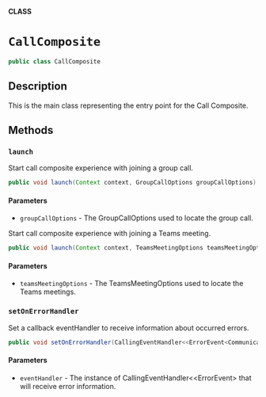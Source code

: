 **CLASS**

# `CallComposite`

```java
public class CallComposite
```

## Description

This is the main class representing the entry point for the Call Composite. 


## Methods

### `launch`

Start call composite experience with joining a group call.

```java
public void launch(Context context, GroupCallOptions groupCallOptions) 
```

#### Parameters
* `groupCallOptions` - The GroupCallOptions used to locate the group call.  

Start call composite experience with joining a Teams meeting.

```java
public void launch(Context context, TeamsMeetingOptions teamsMeetingOptions)
```

#### Parameters
* `teamsMeetingOptions` - The TeamsMeetingOptions used to locate the Teams meetings.


### `setOnErrorHandler`

Set a callback eventHandler to receive information about occurred errors.

```java
public void setOnErrorHandler(CallingEventHandler<<ErrorEvent<CommunicationUIErrorEvent>> eventHandler) 
```

#### Parameters
* `eventHandler` - The instance of CallingEventHandler<<ErrorEvent<CommunicationUIErrorEvent>> that will receive error information.  
       
